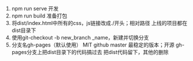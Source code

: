 1. npm run serve 开发
2. npm run build 准备打包
3. 将dist/index.html中所有的css，js链接改成./开头；相对路径
上线的项目都在dist目录下
4. 使用git-checkout -b new_branch _name，新建并切换分支
5. 分支名gh-pages（默认使用）
MIT github master 最稳定的版本；开源
gh-pages分支上把dist目录下的代码搞过去
把dist代码留下，其他的删除